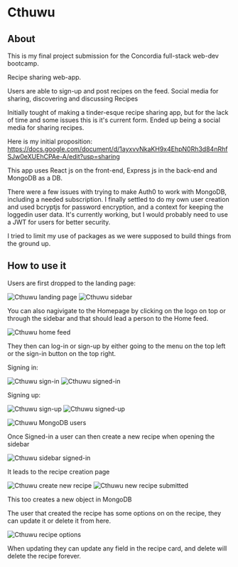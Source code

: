 # Cthuwu

## About

This is my final project submission for the Concordia full-stack web-dev bootcamp.

Recipe sharing web-app.

Users are able to sign-up and post recipes on the feed.
Social media for sharing, discovering and discussing Recipes

Initially tought of making a tinder-esque recipe sharing app, but for the lack of time and some issues this is it's current form.
Ended up being a social media for sharing recipes.

Here is my initial proposition:
https://docs.google.com/document/d/1ayxvvNkaKH9x4EhpN0Rh3d84nRhfSJw0eXUEhCPAe-A/edit?usp=sharing

This app uses React js on the front-end, Express js in the back-end and MongoDB as a DB.

There were a few issues with trying to make Auth0 to work with MongoDB, including a needed subscription.
I finally settled to do my own user creation and used bcryptjs for password encryption, and a context for keeping the loggedin user data.
It's currently working, but I would probably need to use a JWT for users for better security.

I tried to limit my use of packages as we were supposed to build things from the ground up.


## How to use it

Users are first dropped to the landing page:

![Cthuwu landing page](./assets/Screen%20Shot%202022-08-17%20at%2010.09.49%20AM.png)
![Cthuwu sidebar](./assets/cthuwu%20sidebar.PNG)

You can also nagivigate to the Homepage by clicking on the logo on top or through the sidebar and that should lead a person to the Home feed.

![Cthuwu home feed](./assets/cthuwu%20home%20feed.PNG)

They then can log-in or sign-up by either going to the menu on the top left or the sign-in button on the top right.

Signing in:

![Cthuwu sign-in](./assets/cthuwu%20sign%20in.PNG)
![Cthuwu signed-in](./assets/cthuwu%20user%20signedin.PNG)

Signing up:

![Cthuwu sign-up](./assets/cthuwu%20sign%20up.PNG)
![Cthuwu signed-up](./assets/cthuwu%20user%20created.PNG)

![Cthuwu MongoDB users](./assets/cthuwu%20mongodb%20user.PNG)

Once Signed-in a user can then create a new recipe when opening the sidebar

![Cthuwu sidebar signed-in](./assets/cthuwu%20sidebar%20signedin.PNG)

It leads to the recipe creation page

![Cthuwu create new recipe](./assets/cthuwu%20new%20recipe.PNG)
![Cthuwu new recipe submitted](./assets/cthuwu%20recipe%20created.PNG)

This too creates a new object in MongoDB

The user that created the recipe has some options on on the recipe, they can update it or delete it from here.

![Cthuwu recipe options](./assets/cthuwu%20update%2C%20delete.PNG)

When updating they can update any field in the recipe card, and delete will delete the recipe forever.
